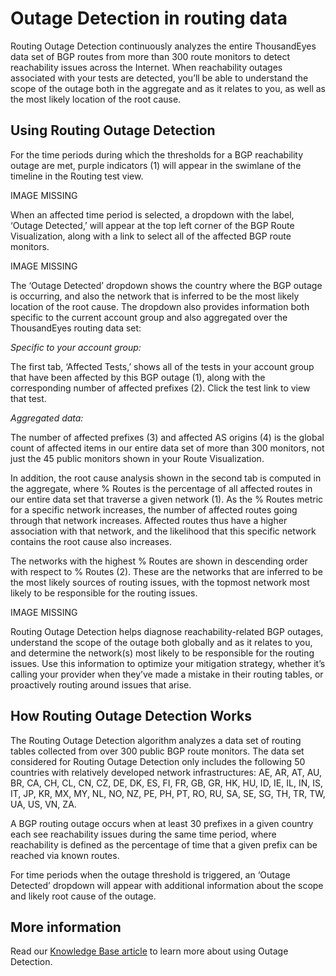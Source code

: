 # Outage Detection in routing data

Routing Outage Detection continuously analyzes the entire ThousandEyes data set of BGP routes from more than 300 route monitors to detect reachability issues across the Internet. When reachability outages associated with your tests are detected, you’ll be able to understand the scope of the outage both in the aggregate and as it relates to you, as well as the most likely location of the root cause.

## Using Routing Outage Detection

For the time periods during which the thresholds for a BGP reachability outage are met, purple indicators \(1\) will appear in the swimlane of the timeline in the Routing test view.

IMAGE MISSING

When an affected time period is selected, a dropdown with the label, ‘Outage Detected,’ will appear at the top left corner of the BGP Route Visualization, along with a link to select all of the affected BGP route monitors.

IMAGE MISSING

The ‘Outage Detected’ dropdown shows the country where the BGP outage is occurring, and also the network that is inferred to be the most likely location of the root cause. The dropdown also provides information both specific to the current account group and also aggregated over the ThousandEyes routing data set:

_Specific to your account group:_

The first tab, ‘Affected Tests,’ shows all of the tests in your account group that have been affected by this BGP outage \(1\), along with the corresponding number of affected prefixes \(2\). Click the test link to view that test.

_Aggregated data:_

The number of affected prefixes \(3\) and affected AS origins \(4\) is the global count of affected items in our entire data set of more than 300 monitors, not just the 45 public monitors shown in your Route Visualization.

In addition, the root cause analysis shown in the second tab is computed in the aggregate, where % Routes is the percentage of all affected routes in our entire data set that traverse a given network \(1\). As the % Routes metric for a specific network increases, the number of affected routes going through that network increases. Affected routes thus have a higher association with that network, and the likelihood that this specific network contains the root cause also increases.

The networks with the highest % Routes are shown in descending order with respect to % Routes \(2\). These are the networks that are inferred to be the most likely sources of routing issues, with the topmost network most likely to be responsible for the routing issues.

IMAGE MISSING

Routing Outage Detection helps diagnose reachability-related BGP outages, understand the scope of the outage both globally and as it relates to you, and determine the network\(s\) most likely to be responsible for the routing issues. Use this information to optimize your mitigation strategy, whether it’s calling your provider when they’ve made a mistake in their routing tables, or proactively routing around issues that arise.

## How Routing Outage Detection Works

The Routing Outage Detection algorithm analyzes a data set of routing tables collected from over 300 public BGP route monitors. The data set considered for Routing Outage Detection only includes the following 50 countries with relatively developed network infrastructures: AE, AR, AT, AU, BR, CA, CH, CL, CN, CZ, DE, DK, ES, FI, FR, GB, GR, HK, HU, ID, IE, IL, IN, IS, IT, JP, KR, MX, MY, NL, NO, NZ, PE, PH, PT, RO, RU, SA, SE, SG, TH, TR, TW, UA, US, VN, ZA.

A BGP routing outage occurs when at least 30 prefixes in a given country each see reachability issues during the same time period, where reachability is defined as the percentage of time that a given prefix can be reached via known routes.

For time periods when the outage threshold is triggered, an ‘Outage Detected’ dropdown will appear with additional information about the scope and likely root cause of the outage.

## More information

Read our [Knowledge Base article](https://success.thousandeyes.com/ViewArticle?articleIdParam=kA0E0000000CmskKAC) to learn more about using Outage Detection.

